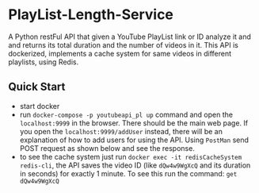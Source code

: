 # PlayList-Length-Service
A Python restFul API  that given a YouTube PlayList link or ID analyze it and and returns its total duration and the number of videos in it.
This API is dockerized, implements a cache system for same videos in different playlists, using Redis.

## Quick Start
- start docker
- run `docker-compose -p youtubeapi_pl up` command and open the `localhost:9999` in the browser. There should be the main web page. If you open the `localhost:9999/addUser` instead, there will be an explanation of how to add users for using the API. Using `PostMan` send POST request as shown below and see the response.
- to see the cache system just run `docker exec -it redisCacheSystem redis-cli`, the API saves the video ID (like `dQw4w9WgXcQ` and its duration in seconds) for exactly 1 minute. To see this run the command: `get dQw4w9WgXcQ`
